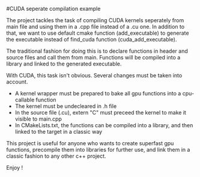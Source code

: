 #CUDA seperate compilation example

The project tackles the task of compiling CUDA kernels seperately from main file and using them in a .cpp file instead of a .cu one. In addition to that, we want to use default cmake function (add_executable) to generate the executable instead of find_cuda function (cuda_add_executable).

The traditional fashion for doing this is to declare functions in header and source files and call them from main. Functions will be compiled into a library and linked to the generated executable. 

With CUDA, this task isn't obvious. Several changes must be taken into account.
  - A kernel wrapper must be prepared to bake all gpu functions into a cpu-callable function 
  - The kernel must be undecleared in .h file
  - In the source file (.cu), extern "C" must preceed the kernel to make it visible to main.cpp
  - In CMakeLists.txt, the functions can be compiled into a library, and then linked to the target in a classic way
  
This project is useful for anyone who wants to create superfast gpu functions, precompile them into libraries for further use, and link them in a classic fashion to any other c++ project.

Enjoy !
